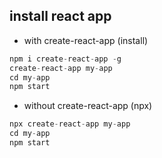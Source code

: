 ## install react app

- with create-react-app (install)
```js
npm i create-react-app -g 
create-react-app my-app
cd my-app
npm start
```
- without create-react-app (npx)
```js 
npx create-react-app my-app
cd my-app
npm start

```